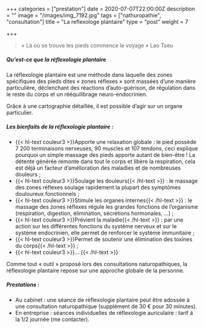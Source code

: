 +++
categories = ["prestation"]
date = 2020-07-07T22:00:00Z
description = ""
image = "/images/img_7192.jpg"
tags = ["nathuropathie", "consultation"]
title = "La reflexologe plantaire"
type = "post"
weight = 7

+++
> « Là où se trouve les pieds commence le voyage » Lao Tseu

##### Qu'est-ce que la réflexologie plantaire 

La réflexologie plantaire est une méthode dans laquelle des zones spécifiques des pieds dites « zones réflexes » sont massées d’une manière particulière, déclenchant des réactions d’auto-guérison, de régulation dans le reste du corps et un rééquilibrage neuro-endocrinien. 

Grâce à une cartographie détaillée, il est possible d’agir sur un organe particulier.

##### Les bienfaits de la réflexologie plantaire :

* {{< hl-text couleur3 >}}Apporte une relaxation globale : le pied possède 7 200 terminaisons nerveuses, 90 muscles et 107 tendons, ceci explique pourquoi un simple massage des pieds apporte autant de bien-être ! La détente générée remonte dans tout le corps et libère la respiration, cela est déjà un facteur d’amélioration des maladies et de nombreuses douleurs ;
* {{< hl-text couleur3 >}}Soulage les douleurs{{< /hl-text >}} : le massage des zones réflexes soulage rapidement la plupart des symptômes douloureux fonctionnels ;
* {{< hl-text couleur3 >}}Stimule les organes internes{{< /hl-text >}} : le massage des zones réflexes régule les grandes fonctions de l’organisme (respiration, digestion, élimination, sécrétions hormonales, ...) ;
* {{< hl-text couleur3 >}}Prévient la maladie{{< /hl-text >}} : par une action sur les différentes fonctions du système nerveux et sur le système endocrinien, elle permet de renforcer le système immunitaire ;
*  {{< hl-text couleur3 >}}Permet de soutenir une élimination des toxines du corps{{< /hl-text >}} ;
*  {{< hl-text couleur3 >}}... {{< /hl-text >}}

  Comme tout « outil » proposé lors des consultations naturopathiques, la réflexologie plantaire repose sur une approche globale de la personne.

##### Prestations :

* Au cabinet : une séance de réflexologie plantaire peut être adossée à une consultation naturopathique (supplément de 30 € pour 30 minutes).
* En entreprise : séances individuelles de réflexologie auriculaire : tarif à la 1/2 journée (me contacter).